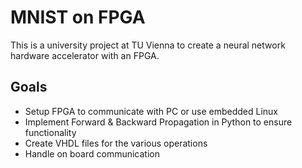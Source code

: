 # MNIST on FPGA

This is a university project at TU Vienna to create a neural network 
hardware accelerator with an FPGA.

## Goals

- Setup FPGA to communicate with PC or use embedded Linux
- Implement Forward & Backward Propagation in Python to ensure functionality
- Create VHDL files for the various operations
- Handle on board communication

